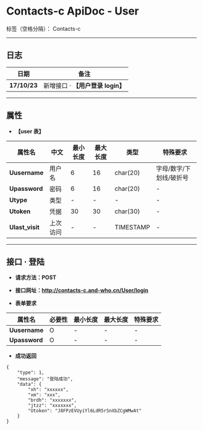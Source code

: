 ﻿# Contacts-c ApiDoc - User

标签（空格分隔）： Contacts-c

---

## **日志**

| 日期         | 备注  
| ------------ | ------
| **17/10/23** | 新增接口 · **【用户登录 login】**


---

## **属性**

- **【user 表】**

| 属性名        | 中文   | 最小长度 | 最大长度 | 类型      | 特殊要求
| ------------- | ------ | -------- | -------- | --------- | --------
| **Uusername** | 用户名 | 6        | 16       | char(20)  | 字母/数字/下划线/破折号
| **Upassword** | 密码   | 6        | 16       | char(20)  | -                     
| **Utype**     | 类型   | -        | -        | -         | - 
| **Utoken**    | 凭据   | 30       | 30       | char(30)  | -
| **Ulast_visit**| 上次访问 | -     | -        | TIMESTAMP | - 

---

## **接口 · 登陆**

- **请求方法：POST**
- **接口网址：http://contacts-c.and-who.cn/User/login**

- **表单要求**

| 属性名        | 必要性 | 最小长度 | 最大长度 | 特殊要求
| ------------- | ------ | -------- | -------- | --------
| **Uusername** | O      | -        | -        | - 
| **Upassword** | O      | -        | -        | -


- **成功返回**

```
{
	"type": 1,
	"message": "登陆成功",
	"data": {
		"xh": "xxxxxx",
		"xm": "xxx",
		"brdh": "xxxxxxx",
		"jtzz": "xxxxxxx",
		"Utoken": "J8FPzEVUyiYl6LdR5rSnXbZCgWMwAt"
	}
}
```

